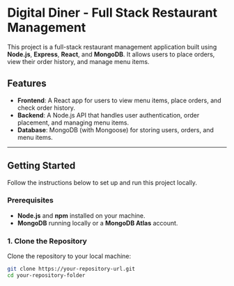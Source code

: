 # Digital Diner - Full Stack Restaurant Management

This project is a full-stack restaurant management application built using **Node.js**, **Express**, **React**, and **MongoDB**. It allows users to place orders, view their order history, and manage menu items. 

## Features

- **Frontend**: A React app for users to view menu items, place orders, and check order history.
- **Backend**: A Node.js API that handles user authentication, order placement, and managing menu items.
- **Database**: MongoDB (with Mongoose) for storing users, orders, and menu items.

---

##  Getting Started

Follow the instructions below to set up and run this project locally.

### Prerequisites

- **Node.js** and **npm** installed on your machine.
- **MongoDB** running locally or a **MongoDB Atlas** account.

### 1. **Clone the Repository**

Clone the repository to your local machine:

```bash
git clone https://your-repository-url.git
cd your-repository-folder
